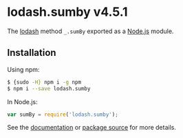 # lodash.sumby v4.5.1

The [lodash](https://lodash.com/) method `_.sumBy` exported as a [Node.js](https://nodejs.org/) module.

## Installation

Using npm:
```bash
$ {sudo -H} npm i -g npm
$ npm i --save lodash.sumby
```

In Node.js:
```js
var sumBy = require('lodash.sumby');
```

See the [documentation](https://lodash.com/docs#sumBy) or [package source](https://github.com/lodash/lodash/blob/4.5.1-npm-packages/lodash.sumby) for more details.
